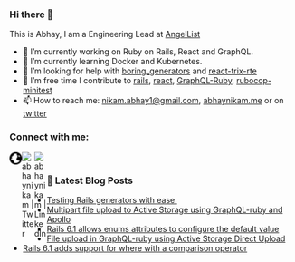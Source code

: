 ### Hi there 👋

This is Abhay, I am a Engineering Lead at [AngelList](https://angellist.com/)

- 🔭 I’m currently working on Ruby on Rails, React and GraphQL.
- 🌱 I’m currently learning Docker and Kubernetes.
- 👯 I’m looking for help with [boring_generators](https://github.com/abhaynikam/boring_generators) and [react-trix-rte](https://github.com/abhaynikam/react-trix-rte)
- 🤘 I’m free time I contribute to [rails](https://contributors.rubyonrails.org/contributors/abhay-nikam/commits), [react](https://reactjs.org/acknowledgements.html/), [GraphQL-Ruby](https://github.com/rmosolgo/graphql-ruby/graphs/contributors), [rubocop-minitest](https://github.com/rubocop-hq/rubocop-minitest/graphs/contributors)
- 📫 How to reach me: [nikam.abhay1@gmail.com](mailto:nikam.abhay1@gmail.com), [abhaynikam.me](abhaynikam.me) or on [twitter](https://twitter.com/abhaynikam13)

### Connect with me:

[<img align="left" alt="abhaynikam.me" width="22px" src="https://raw.githubusercontent.com/iconic/open-iconic/master/svg/globe.svg" />][website]
[<img align="left" alt="abhaynikam | Twitter" width="22px" src="https://cdn.jsdelivr.net/npm/simple-icons@v3/icons/twitter.svg" />][twitter]
[<img align="left" alt="abhaynikam | LinkedIn" width="22px" src="https://cdn.jsdelivr.net/npm/simple-icons@v3/icons/linkedin.svg" />][linkedin]

<br />

### 📕 Latest Blog Posts

<!-- BLOG-POST-LIST:START -->
- [Testing Rails generators with ease.](https://www.abhaynikam.me/posts/rails_generator_testing/)
- [Multipart file upload to Active Storage using GraphQL-ruby and Apollo](https://www.abhaynikam.me/posts/active-storage-multipart-file-upload-graphql-ruby/)
- [Rails 6.1 allows enums attributes to configure the default value](https://blog.bigbinary.com/2020/07/21/rails-6-1-allows-enums-attributes-to-have-default-value.html)
- [File upload in GraphQL-ruby using Active Storage Direct Upload](https://www.abhaynikam.me/posts/active-storage-direct-file-upload-graphql-ruby/)
- [Rails 6.1 adds support for where with a comparison operator](https://blog.bigbinary.com/2020/07/14/rails-6-1-adds-support-for-where-with-comparison-operator.html)
<!-- BLOG-POST-LIST:END -->

[website]: http://abhaynikam.me/
[twitter]: https://twitter.com/abhaynikam13
[linkedin]: https://www.linkedin.com/in/abhaynikam
